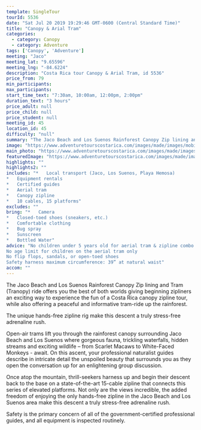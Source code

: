 ```yaml
---
template: SingleTour
tourId: 5536
date: "Sat Jul 20 2019 19:29:46 GMT-0600 (Central Standard Time)"
title: "Canopy & Arial Tram"
categories: 
  - category: Canopy
  - category: Adventure
tags: ['Canopy', 'Adventure']
meeting: "Jaco"
meeting_lat: "9.65596"
meeting_lng: "-84.6224"
description: "Costa Rica tour Canopy & Arial Tram, id 5536"
price_from: 79
min_participants: 
max_participants: 
start_time_text: "7:30am, 10:00am, 12:00pm, 2:00pm"
duration_text: "3 hours"
price_adult: null
price_child: null
price_student: null
meeting_id: 45
location_id: 45
difficulty: "null"
summary: "The Jaco Beach and Los Suenos Rainforest Canopy Zip lining and Tram (Tranopy) ride offers you the best of both worlds giving beginning zipliners an exciting way to…"
image: "https://www.adventuretourscostarica.com/images/made/images/mobile/costa-rica-canopy-tours-m_320_250_c1.jpg"
main_photo: "https://www.adventuretourscostarica.com/images/made/images/mobile/costa-rica-canopy-tours-m_320_250_c1.jpg"
featuredImage: "https://www.adventuretourscostarica.com/images/made/images/mobile/costa-rica-canopy-tours-m_320_250_c1.jpg"
highlights: ""
highlights2: ""
includes: "*   Local transport (Jaco, Los Suenos, Playa Hemosa)
*   Equipment rentals
*   Certified guides
*   Aerial tram
*   Canopy zipline
*   10 cables, 15 platforms"
excludes: ""
bring: "*   Camera
*   Closed-toed shoes (sneakers, etc.)
*   Comfortable clothing
*   Bug spray
*   Sunscreen
*   Bottled Water"
advice: "No children under 5 years old for aerial tram & zipline combo  
No age limit for children on the aerial tram only  
No flip flops, sandals, or open-toed shoes  
Safety harness maximum circumference: 39” at natural waist"
accom: ""
---
```

The Jaco Beach and Los Suenos Rainforest Canopy Zip lining and Tram (Tranopy) ride offers you the best of both worlds giving beginning zipliners an exciting way to experience the fun of a Costa Rica canopy zipline tour, while also offering a peaceful and informative tram-ride up the rainforest.

The unique hands-free zipline rig make this descent a truly stress-free adrenaline rush.

Open-air trams lift you through the rainforest canopy surrounding Jaco Beach and Los Suenos where gorgeous fauna, trickling waterfalls, hidden streams and exciting wildlife – from Scarlet Macaws to White-Faced Monkeys - await. On this ascent, your professional naturalist guides describe in intricate detail the unspoiled beauty that surrounds you as they open the conversation up for an enlightening group discussion.

Once atop the mountain, thrill-seekers harness up and begin their descent back to the base on a state-of-the-art 15-cable zipline that connects this series of elevated platforms. Not only are the views incredible, the added freedom of enjoying the only hands-free zipline in the Jaco Beach and Los Suenos area make this descent a truly stress-free adrenaline rush.

Safety is the primary concern of all of the government-certified professional guides, and all equipment is inspected routinely.